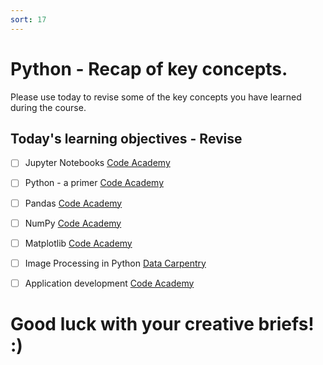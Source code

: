 ```yaml
---
sort: 17
---
```


# Python - Recap of key concepts.

Please use today to revise some of the key concepts you have learned during the course.

## Today's learning objectives - Revise

- [ ] Jupyter Notebooks [Code Academy](https://www.codecademy.com/articles/getting-started-with-jupyter)
- [ ] Python - a primer [Code Academy](https://www.codecademy.com/learn/learn-python-3)
- [ ] Pandas [Code Academy](https://www.codecademy.com/learn/data-processing-pandas)
- [ ] NumPy [Code Academy](https://www.codecademy.com/learn/intro-statistics-numpy/modules/dspath-intro-numpy)
- [ ] Matplotlib [Code Academy](https://www.codecademy.com/learn/data-visualization-python)
- [ ] Image Processing in Python [Data Carpentry](https://datacarpentry.org/image-processing/)
- [ ] Application development [Code Academy](https://www.codecademy.com/learn/learn-flask)



# Good luck with your creative briefs! :)

